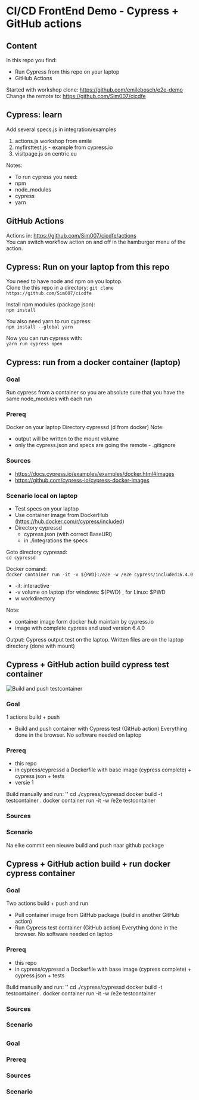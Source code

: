 # CI/CD FrontEnd Demo - Cypress + GitHub actions

## Content
In this repo you find:
- Run Cypress from this repo on your laptop
- GitHub Actions

Started with workshop clone: 
 https://github.com/emilebosch/e2e-demo   
Change the remote to: 
 https://github.com/Sim007/cicdfe 

## Cypress: learn
Add several specs.js in integration/examples 
1) actions.js workshop from emile
2) myfirsttest.js - example from cypress.io  
3) visitpage.js on centric.eu

Notes:  
- To run cypress you need:
- npm
- node_modules
- cypress
- yarn

## GitHub Actions

Actions in: https://github.com/Sim007/cicdfe/actions  
You can switch workflow action on and off in the hamburger menu of the action.

## Cypress: Run on your laptop from this repo
You need to have node and npm on you loptop.  
Clone the this repo in a directory:
``git clone https://github.com/Sim007/cicdfe``

Install npm modules (package json):  
``npm install``

You also need yarn to run cypress:  
``npm install --global yarn``

Now you can run cypress with:   
``yarn run cypress open``
## Cypress: run from a docker container (laptop)
### Goal
Run cypress from a container so you are absolute sure that you have the same node_modules with each run
### Prereq
Docker on your laptop
Directory cypressd (d from docker)
Note: 
- output will be written to the mount volume
- only the cypress.json and specs are going the remote - .gitignore

### Sources
- https://docs.cypress.io/examples/examples/docker.html#Images 
- https://github.com/cypress-io/cypress-docker-images

### Scenario local on laptop
- Test specs on your laptop  
- Use container image from DockerHub (https://hub.docker.com/r/cypress/included)   
- Directory cypressd
  - cypress.json (with correct BaseURl)
  - in ./integrations the specs 

Goto directory cypressd:  
`` cd cypressd ``  

Docker comand:  
``
docker container run -it -v ${PWD}:/e2e -w /e2e cypress/included:6.4.0
``
- -it: interactive
- -v volume on laptop (for windows: ${PWD} , for Linux: $PWD 
- w workdirectory 

Note: 
- container image form docker hub maintain by cypress.io
- image with complete cypress and used version 6.4.0

Output:
Cypress output test on the laptop.
Written files are on the laptop directory (done with mount) 

## Cypress + GitHub action build cypress test container

![Build and push testcontainer](https://github.com/Sim007/cicdfe/workflows/Build%20and%20push%20testcontainer/badge.svg)
### Goal
1 actions build + push
- Build and push container with Cypress test (GitHub action)
Everything done in the browser. No software needed on laptop
### Prereq
- this repo
- in cypress/cypressd a Dockerfile with base image (cypress complete) + cypress json + tests
- versie 1

Build manually and run:
''
cd ./cypress/cypressd
docker build -t testcontainer .
docker container run -it -w /e2e testcontainer
### Sources
### Scenario
Na elke commit een nieuwe build and push naar github package 

## Cypress + GitHub action build + run docker cypress container


### Goal
Two actions build + push and run
- Pull container image from GitHub package (build in another GitHub action)
- Run Cypress test container (GitHub action)
Everything done in the browser. No software needed on laptop
### Prereq
- this repo
- in cypress/cypressd a Dockerfile with base image (cypress complete) + cypress json + tests

Build manually and run:
''
cd ./cypress/cypressd
docker build -t testcontainer .
docker container run -it -w /e2e testcontainer

### Sources
### Scenario 

## <Case>

### Goal
### Prereq

### Sources
### Scenario 




